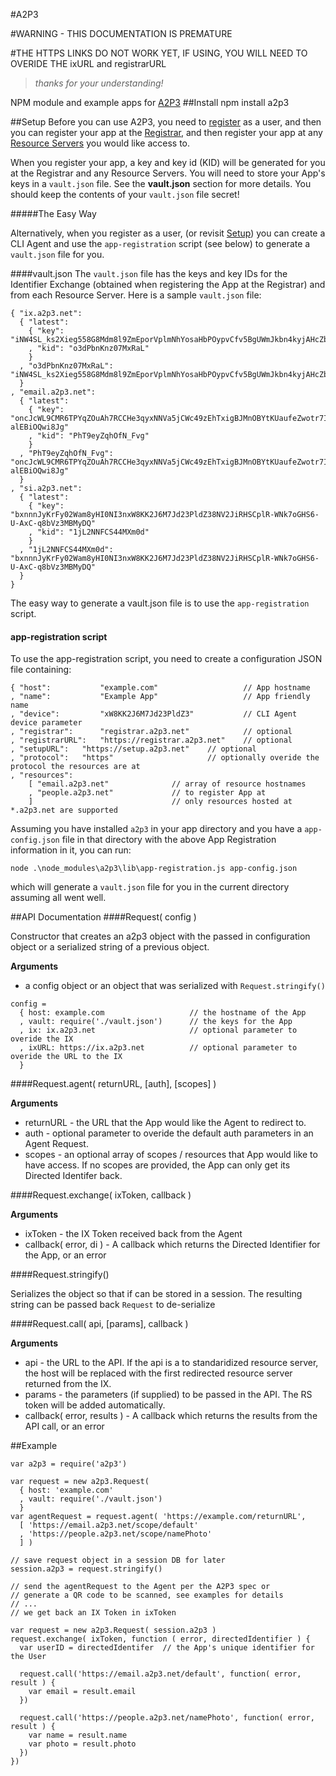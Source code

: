 #A2P3

#WARNING - THIS DOCUMENTATION IS PREMATURE

#THE HTTPS LINKS DO NOT WORK YET, IF USING, YOU WILL NEED TO OVERIDE THE ixURL and registrarURL
>*thanks for your understanding!*


NPM module and example apps for [A2P3](http://a2p3.ca)
##Install
	npm install a2p3

##Setup
Before you can use A2P3, you need to [register](http://setup.a2p3.net) as a user, and then you can register your app at the [Registrar](http://registrar.a2p3.net), and then register your app at any [Resource Servers](http://a2p3.ca/#resource_servers) you would like access to.

When you register your app, a key and key id (KID) will be generated for you at the Registrar and any Resource Servers. You will need to store your App's keys in a `vault.json` file. See the **vault.json** section for more details. You should keep the contents of your `vault.json` file secret!

#####The Easy Way

Alternatively, when you register as a user, (or revisit [Setup](http://setup.a2p3.net)) you can create a CLI Agent and use the `app-registration` script (see below) to generate a `vault.json` file for you.

####vault.json
The `vault.json` file has the keys and key IDs for the Identifier Exchange (obtained when registering the App at the Registrar) and from each Resource Server. Here is a sample `vault.json` file:

```
{ "ix.a2p3.net": 
  { "latest": 
    { "key": "iNW4SL_ks2Xieg558G8Mdm8l9ZmEporVplmNhYosaHbPOypvCfv5BgUWmJkbn4kyjAHcZbuEUacyJs18iAJ2wQ"
    , "kid": "o3dPbnKnz07MxRaL"
    }
  , "o3dPbnKnz07MxRaL": "iNW4SL_ks2Xieg558G8Mdm8l9ZmEporVplmNhYosaHbPOypvCfv5BgUWmJkbn4kyjAHcZbuEUacyJs18iAJ2wQ"
  }
, "email.a2p3.net": 
  { "latest": 
    { "key": "oncJcWL9CMR6TPYqZOuAh7RCCHe3qyxNNVa5jCWc49zEhTxigBJMnOBYtKUaufeZwotr7ImB8-alEBiOQwi8Jg"
    , "kid": "PhT9eyZqhOfN_Fvg"
    }
  , "PhT9eyZqhOfN_Fvg": "oncJcWL9CMR6TPYqZOuAh7RCCHe3qyxNNVa5jCWc49zEhTxigBJMnOBYtKUaufeZwotr7ImB8-alEBiOQwi8Jg"
  }
, "si.a2p3.net": 
  { "latest": 
    { "key": "bxnnnJyKrFy02Wam8yHI0NI3nxW8KK2J6M7Jd23PldZ38NV2JiRHSCplR-WNk7oGHS6-U-AxC-q8bVz3MBMyDQ"
    , "kid": "1jL2NNFCS44MXm0d"
    }
  , "1jL2NNFCS44MXm0d": "bxnnnJyKrFy02Wam8yHI0NI3nxW8KK2J6M7Jd23PldZ38NV2JiRHSCplR-WNk7oGHS6-U-AxC-q8bVz3MBMyDQ"
  }
}
```
The easy way to generate a vault.json file is to use the `app-registration` script.

#### app-registration script

To use the app-registration script, you need to create a configuration JSON file containing:

```
{ "host": 			"example.com" 					// App hostname
, "name":			"Example App"					// App friendly name
, "device": 		"xW8KK2J6M7Jd23PldZ3"			// CLI Agent device parameter
, "registrar":		"registrar.a2p3.net"			// optional
, "registrarURL":	"https://registrar.a2p3.net" 	// optional
, "setupURL":	"https://setup.a2p3.net" 	// optional
, "protocol":	"https"						// optionally overide the protocol the resources are at
, "resources":						
	[ "email.a2p3.net"				// array of resource hostnames
	, "people.a2p3.net"				// to register App at
	]								// only resources hosted at *.a2p3.net are supported

```
Assuming you have installed `a2p3` in your app directory and you have a `app-config.json` file in that directory with the above App Registration information in it, you can run:

`node .\node_modules\a2p3\lib\app-registration.js app-config.json`

which will generate a `vault.json` file for you in the current directory assuming all went well.
	
##API Documentation
####Request( config )

Constructor that creates an a2p3 object with the passed in configuration object or a serialized string of a previous object.

**Arguments**
- a config object or an object that was serialized with `Request.stringify()`

 
```
config =
  { host: example.com					// the hostname of the App
  , vault: require('./vault.json')		// the keys for the App
  , ix: ix.a2p3.net						// optional parameter to overide the IX 
  , ixURL: https://ix.a2p3.net			// optional parameter to overide the URL to the IX
  }

```

####Request.agent( returnURL, [auth], [scopes] )

**Arguments**

- returnURL - the URL that the App would like the Agent to redirect to.
- auth - optional parameter to overide the default auth parameters in an Agent Request.
- scopes - an optional array of scopes / resources that App would like to have access. If no scopes are provided, the App can only get its Directed Identifer back.


####Request.exchange( ixToken, callback )

**Arguments**

- ixToken - the IX Token received back from the Agent
- callback( error, di ) - A callback which returns the Directed Identifier for the App, or an error

####Request.stringify()

Serializes the object so that if can be stored in a session. The resulting string can be passed back `Request` to de-serialize

####Request.call( api, [params], callback )

**Arguments**

- api - the URL to the API. If the api is a to standaridized resource server, the host will be replaced with the first redirected resource server returned from the IX.
- params - the parameters (if supplied) to be passed in the API. The RS token will be added automatically.
- callback( error, results ) - A callback which returns the results from the API call, or an error

##Example

```
var a2p3 = require('a2p3')

var request = new a2p3.Request(
  { host: 'example.com'
  , vault: require('./vault.json')
  }
var agentRequest = request.agent( 'https://example.com/returnURL', 
  [ 'https://email.a2p3.net/scope/default'
  , 'https://people.a2p3.net/scope/namePhoto'
  ] )

// save request object in a session DB for later
session.a2p3 = request.stringify()

// send the agentRequest to the Agent per the A2P3 spec or 
// generate a QR code to be scanned, see examples for details
// ...
// we get back an IX Token in ixToken

var request = new a2p3.Request( session.a2p3 )
request.exchange( ixToken, function ( error, directedIdentifier ) {
  var userID = directedIdentifer  // the App's unique identifier for the User

  request.call('https://email.a2p3.net/default', function( error, result ) {
    var email = result.email
  })

  request.call('https://people.a2p3.net/namePhoto', function( error, result ) {
    var name = result.name
    var photo = result.photo
  })
})

```
